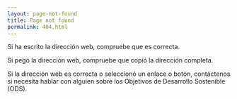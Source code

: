 ```yaml
---
layout: page-not-found
title: Page not found
permalink: 404.html
---
```

Si ha escrito la dirección web, compruebe que es correcta.

Si pegó la dirección web, compruebe que copió la dirección completa.

Si la dirección web es correcta o seleccionó un enlace o botón, contáctenos si necesita hablar con alguien sobre los Objetivos de Desarrollo Sostenible (ODS).
